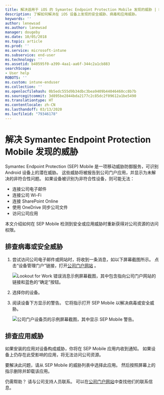 ```yaml
---
title: 解决适用于 iOS 的 Symantec Endpoint Protection Mobile 发现的威胁 | Microsoft Docs
description: 了解如何解决在 iOS 设备上发现的安全威胁、病毒和应用威胁。
keywords: ''
author: lenewsad
ms.author: lanewsad
manager: dougeby
ms.date: 10/05/2018
ms.topic: article
ms.prod: ''
ms.service: microsoft-intune
ms.subservice: end-user
ms.technology: ''
ms.assetid: b40595f0-a399-4aa1-aa6f-344c2a1cb883
searchScope:
- User help
ROBOTS: ''
ms.custom: intune-enduser
ms.collection: ''
ms.openlocfilehash: 0b5edc555d9b34dbc3bea9409b44046460cc8b7b
ms.sourcegitcommit: 3d895be2844bda2177c2c85dc2f09612a1be5490
ms.translationtype: HT
ms.contentlocale: zh-CN
ms.lasthandoff: 03/13/2020
ms.locfileid: "79346178"
---
```

# <a name="resolve-a-threat-found-by-symantec-endpoint-protection-mobile"></a>解决 Symantec Endpoint Protection Mobile 发现的威胁

Symantec Endpoint Protection (SEP) Mobile 是一项移动威胁防御服务，可识别 Android 设备上的潜在威胁。 这些威胁将被报告到公司门户应用，并显示为未解决的非符合性问题。 如果设备被识别为非符合性设备，则可能无法：

* 连接公司电子邮件
* 连接公司 Wi-Fi
* 连接 SharePoint Online
* 使用 OneDrive 同步公司文件
* 访问公司应用

本文介绍如何在 SEP Mobile 检测到安全或应用威胁时重新获得对公司资源的访问权限。  

## <a name="troubleshoot-a-virus-or-security-threat"></a>排查病毒或安全威胁

1. 尝试访问公司电子邮件或网站时，将收到一条消息，如以下屏幕截图所示。 点击“设备管理门户”链接，打开[公司门户网站](https://portal.manage.microsoft.com/devices)  。

    ![Lookout for Work 错误消息示例屏幕截图，其中包含指向公司门户网站的链接和蓝色的“确定”按钮。](./media/mtd-go-to-device-management-portal-android.png)  

2. 选择你的设备。  
3. 阅读设备下方显示的警告。 它将指示打开 SEP Mobile 以解决病毒或安全威胁。    

    ![公司门户设备页的示例屏幕截图，其中显示 SEP Mobile 警告。](./media/CP-lookout-virus-banner-1808.png)

## <a name="troubleshoot-an-app-threat"></a>排查应用威胁

如果安装的应用对设备构成威胁，你将在 SEP Mobile 应用内收到通知。 如果设备上仍存在此受影响的应用，将无法访问公司资源。  

要解决此问题，请从 SEP Mobile 的威胁列表中选择此应用。 然后按照屏幕上的指示删除并卸载该应用。  

仍需帮助？ 请与公司支持人员联系。 可以在[公司门户网站](https://go.microsoft.com/fwlink/?linkid=2010980)中查找他们的联系信息。   


